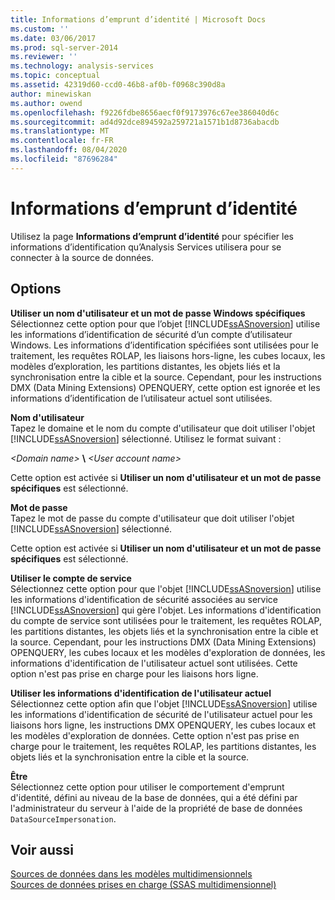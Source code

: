 ```yaml
---
title: Informations d’emprunt d’identité | Microsoft Docs
ms.custom: ''
ms.date: 03/06/2017
ms.prod: sql-server-2014
ms.reviewer: ''
ms.technology: analysis-services
ms.topic: conceptual
ms.assetid: 42319d60-ccd0-46b8-af0b-f0968c390d8a
author: minewiskan
ms.author: owend
ms.openlocfilehash: f9226fdbe8656aecf0f9173976c67ee386040d6c
ms.sourcegitcommit: ad4d92dce894592a259721a1571b1d8736abacdb
ms.translationtype: MT
ms.contentlocale: fr-FR
ms.lasthandoff: 08/04/2020
ms.locfileid: "87696284"
---
```

# <a name="impersonation-information"></a>Informations d’emprunt d’identité
  Utilisez la page **Informations d’emprunt d’identité** pour spécifier les informations d’identification qu’Analysis Services utilisera pour se connecter à la source de données.  
  
## <a name="options"></a>Options  
 **Utiliser un nom d'utilisateur et un mot de  passe Windows spécifiques**  
 Sélectionnez cette option pour que l’objet [!INCLUDE[ssASnoversion](../includes/ssasnoversion-md.md)] utilise les informations d’identification de sécurité d’un compte d’utilisateur Windows. Les informations d’identification spécifiées sont utilisées pour le traitement, les requêtes ROLAP, les liaisons hors-ligne, les cubes locaux, les modèles d’exploration, les partitions distantes, les objets liés et la synchronisation entre la cible et la source. Cependant, pour les instructions DMX (Data Mining Extensions) OPENQUERY, cette option est ignorée et les informations d’identification de l’utilisateur actuel sont utilisées.  
  
 **Nom d'utilisateur**  
 Tapez le domaine et le nom du compte d'utilisateur que doit utiliser l'objet [!INCLUDE[ssASnoversion](../includes/ssasnoversion-md.md)] sélectionné. Utilisez le format suivant :  
  
 *\<Domain name>* **\\** *\<User account name>*  
  
 Cette option est activée si **Utiliser un nom d'utilisateur et un mot de passe spécifiques** est sélectionné.  
  
 **Mot de passe**  
 Tapez le mot de passe du compte d'utilisateur que doit utiliser l'objet [!INCLUDE[ssASnoversion](../includes/ssasnoversion-md.md)] sélectionné.  
  
 Cette option est activée si **Utiliser un nom d'utilisateur et un mot de passe spécifiques** est sélectionné.  
  
 **Utiliser le compte de service**  
 Sélectionnez cette option pour que l'objet [!INCLUDE[ssASnoversion](../includes/ssasnoversion-md.md)] utilise les informations d'identification de sécurité associées au service [!INCLUDE[ssASnoversion](../includes/ssasnoversion-md.md)] qui gère l'objet. Les informations d'identification du compte de service sont utilisées pour le traitement, les requêtes ROLAP, les partitions distantes, les objets liés et la synchronisation entre la cible et la source. Cependant, pour les instructions DMX (Data Mining Extensions) OPENQUERY, les cubes locaux et les modèles d'exploration de données, les informations d'identification de l'utilisateur actuel sont utilisées. Cette option n'est pas prise en charge pour les liaisons hors ligne.  
  
 **Utiliser les informations d'identification de l'utilisateur actuel**  
 Sélectionnez cette option afin que l'objet [!INCLUDE[ssASnoversion](../includes/ssasnoversion-md.md)] utilise les informations d'identification de sécurité de l'utilisateur actuel pour les liaisons hors ligne, les instructions DMX OPENQUERY, les cubes locaux et les modèles d'exploration de données. Cette option n'est pas prise en charge pour le traitement, les requêtes ROLAP, les partitions distantes, les objets liés et la synchronisation entre la cible et la source.  
  
 **Être**  
 Sélectionnez cette option pour utiliser le comportement d'emprunt d'identité, défini au niveau de la base de données, qui a été défini par l'administrateur du serveur à l'aide de la propriété de base de données `DataSourceImpersonation`.  
  
## <a name="see-also"></a>Voir aussi  
 [Sources de données dans les modèles multidimensionnels](multidimensional-models/data-sources-in-multidimensional-models.md)   
 [Sources de données prises en charge &#40;SSAS multidimensionnel&#41;](multidimensional-models/supported-data-sources-ssas-multidimensional.md)  
  
  

